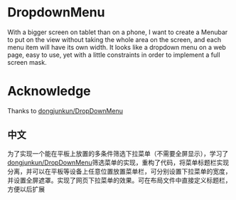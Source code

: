 # DropdownMenu
With a bigger screen on tablet than on a phone, I want to create a Menubar to put on the view without taking the whole area on the screen, and each menu item will have its own width. It looks like a dropdown menu on a web page, easy to use, yet with a little constraints in order to implement a full screen mask. 

Acknowledge
====
Thanks to [dongjunkun/DropDownMenu](https://github.com/dongjunkun/DropDownMenu)

中文
----
为了实现一个能在平板上放置的多条件筛选下拉菜单（不需要全屏显示），学习了[dongjunkun/DropDownMenu](https://github.com/dongjunkun/DropDownMenu)筛选菜单的实现，重构了代码，将菜单标题栏实现分离，并可以在平板等设备上任意位置放置菜单栏，可分别设置下拉菜单的宽度，并设置全屏遮罩。实现了网页下拉菜单的效果。可在布局文件中直接定义标题栏，方便以后扩展

